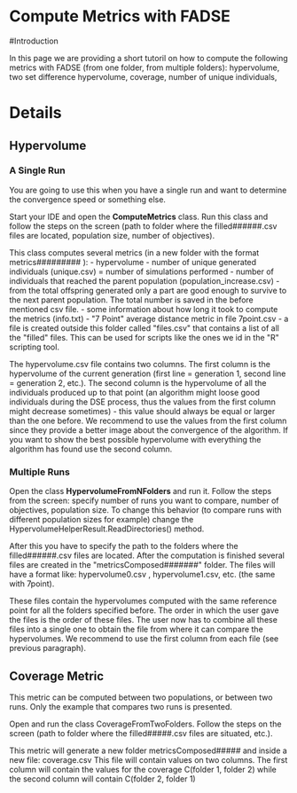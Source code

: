 # Compute Metrics with FADSE

#Introduction 

In this page we are providing a short tutoril on how to compute the following metrics with FADSE (from one folder, from multiple folders): hypervolume, two set difference hypervolume, coverage, number of unique individuals, 

# Details

## Hypervolume

### A Single Run

You are going to use this when you have a single run and want to determine the convergence speed or something else.

Start your IDE and open the **ComputeMetrics** class. Run this class and follow the steps on the screen (path to folder where the filled######.csv files are located, population size, number of objectives).

This class computes several metrics (in a new folder with the format metrics######### ): - hypervolume - number of unique generated individuals (unique.csv) = number of simulations performed - number of individuals that reached the parent population (population_increase.csv) - from the total offspring generated only a part are good enough to survive to the next parent population. The total number is saved in the before mentioned csv file. - some information about how long it took to compute the metrics (info.txt) - "7 Point" average distance metric in file 7point.csv - a file is created outside this folder called "files.csv" that contains a list of all the "filled" files. This can be used for scripts like the ones we id in the "R" scripting tool.

The hypervolume.csv file contains two columns. The first column is the hypervolume of the current generation (first line = generation 1, second line = generation 2, etc.). The second column is the hypervolume of all the individuals produced up to that point (an algorithm might loose good individuals during the DSE process, thus the values from the first column might decrease sometimes) - this value should always be equal or larger than the one before. We recommend to use the values from the first column since they provide a better image about the convergence of the algorithm. If you want to show the best possible hypervolume with everything the algorithm has found use the second column. 

### Multiple Runs

Open the class **HypervolumeFromNFolders** and run it. Follow the steps from the screen: specify number of runs you want to compare, number of objectives, population size. To change this behavior (to compare runs with different population sizes for example) change the HypervolumeHelperResult.ReadDirectories() method.

After this you have to specify the path to the folders where the filled######.csv files are located. After the computation is finished several files are created in the "metricsComposed#######" folder. The files will have a format like: hypervolume0.csv , hypervolume1.csv, etc. (the same with 7point).

These files contain the hypervolumes computed with the same reference point for all the folders specified before. The order in which the user gave the files is the order of these files. The user now has to combine all these files into a single one to obtain the file from where it can compare the hypervolumes. We recommend to use the first column from each file (see previous paragraph). 

## Coverage Metric

This metric can be computed between two populations, or between two runs. Only the example that compares two runs is presented.

Open and run the class CoverageFromTwoFolders. Follow the steps on the screen (path to folder where the filled#####.csv files are situated, etc.).

This metric will generate a new folder metricsComposed##### and inside a new file: coverage.csv This file will contain values on two columns. The first column will contain the values for the coverage C(folder 1, folder 2) while the second column will contain C(folder 2, folder 1) 
